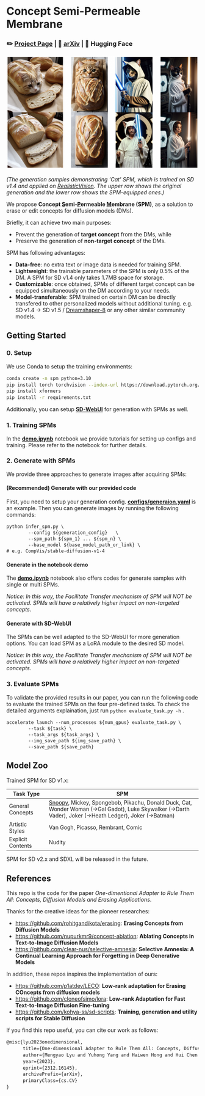 # Concept Semi-Permeable Membrane

### ✏️ [Project Page](https://lyumengyao.github.io/projects/spm) | 📄 [arXiv](https://arxiv.org/abs/2312.16145) | 🤗 Hugging Face

![sample](./assets/sample.png)

_(The generation samples demonstrating 'Cat' SPM, which is trained on SD v1.4 and applied on [RealisticVision](https://huggingface.co/SG161222/Realistic\_Vision\_V5.1\_noVAE).
The upper row shows the original generation and the lower row shows the SPM-equipped ones.)_

We propose **Concept <u>S</u>emi-<u>P</u>ermeable <u>M</u>embrane (SPM)**, as a solution to erase or edit concepts for diffusion models (DMs).

Briefly, it can achieve two main purposes:

- Prevent the generation of **target concept** from the DMs, while
- Preserve the generation of **non-target concept** of the DMs.

SPM has following advantages:

- **Data-free**: no extra text or image data is needed for training SPM.
- **Lightweight**: the trainable parameters of the SPM is only 0.5% of the DM. A SPM for SD v1.4 only takes 1.7MB space for storage.
- **Customizable**: once obtained, SPMs of different target concept can be equipped simultaneously on the DM according to your needs.
- **Model-transferable**: SPM trained on certain DM can be directly transfered to other personalized models without additional tuning. e.g. SD v1.4 -> SD v1.5 / [Dreamshaper-8](https://huggingface.co/Lykon/dreamshaper-8) or any other similar community models.

## Getting Started

### 0. Setup

We use Conda to setup the training environments:

```bash
conda create -n spm python=3.10
pip install torch torchvision --index-url https://download.pytorch.org/whl/cu118
pip install xformers
pip install -r requirements.txt
```

Additionally, you can setup [**SD-WebUI**](https://github.com/AUTOMATIC1111/stable-diffusion-webui) for generation with SPMs as well.

### 1. Training SPMs

In the [**demo.ipynb**](https://github.com/Con6924/SPM/blob/main/demo.ipynb) notebook we provide tutorials for setting up configs and training. Please refer to the notebook for further details.

### 2. Generate with SPMs

We provide three approaches to generate images after acquiring SPMs:

#### (Recommended) Generate with our provided code

First, you need to setup your generation config. [**configs/generaion.yaml**](https://github.com/Con6924/SPM/blob/main/configs/generaion.yaml) is an example. Then you can generate images by running the following commands:

```shell
python infer_spm.py \
		--config ${generation_config}	\
		--spm_path ${spm_1} ... ${spm_n} \
		--base_model ${base_model_path_or_link} \ 											# e.g. CompVis/stable-diffusion-v1-4
```

#### Generate in the notebook demo

The [**demo.ipynb**](https://github.com/Con6924/SPM/blob/main/demo.ipynb) notebook also offers codes for generate samples with single or multi SPMs. 

*Notice: In this way, the Facilitate Transfer mechanism of SPM will NOT be activated. SPMs will have a relatively higher impact on non-targeted concepts.*

#### Generate with SD-WebUI

The SPMs can be well adapted to the SD-WebUI for more generation options. You can load SPM as a LoRA module to the desired SD model. 

*Notice: In this way, the Facilitate Transfer mechanism of SPM will NOT be activated. SPMs will have a relatively higher impact on non-targeted concepts.*

### 3. Evaluate SPMs

To validate the provided results in our paper, you can run the following code to evaluate the trained SPMs on the four pre-defined tasks. To check the detailed arguments explaination, just run ``python evaluate_task.py -h`` .

```shell
accelerate launch --num_processes ${num_gpus} evaluate_task.py \
		--task ${task} \
		--task_args ${task_args} \
		--img_save_path ${img_save_path} \
		--save_path ${save_path}
```

## Model Zoo

Trained SPM for SD v1.x:

| Task Type         | SPM                                                          |
| ----------------- | ------------------------------------------------------------ |
| General Concepts  | [Snoopy](https://drive.google.com/file/d/1_dWwFd3OB4ZLjfayPUoaVP3Fi-OGJ3KW/view?usp=drive_link), Mickey, Spongebob, Pikachu, Donald Duck, Cat, <br />Wonder Woman (->Gal Gadot), Luke Skywalker (->Darth Vader), Joker (->Heath Ledger), Joker (->Batman) |
| Artistic Styles   | Van Gogh, Picasso, Rembrant, Comic                           |
| Explicit Contents | Nudity                                                       |

SPM for SD v2.x and SDXL will be released in the future.

## References

This repo is the code for the paper *One-dimentional Adapter to Rule Them All: Concepts, Diffusion Models and Erasing Applications*.

Thanks for the creative ideas for the pioneer researches:

- https://github.com/rohitgandikota/erasing: **Erasing Concepts from Diffusion Models**
- https://github.com/nupurkmr9/concept-ablation: **Ablating Concepts in Text-to-Image Diffusion Models**
- https://github.com/clear-nus/selective-amnesia: **Selective Amnesia: A Continual Learning Approach for Forgetting in Deep Generative Models**

In addition, these repos inspires the implementation of ours:

- https://github.com/p1atdev/LECO: **Low-rank adaptation for Erasing COncepts from diffusion models**
- https://github.com/cloneofsimo/lora: **Low-rank Adaptation for Fast Text-to-Image Diffusion Fine-tuning**
- https://github.com/kohya-ss/sd-scripts: **Training, generation and utility scripts for Stable Diffusion** 

If you find this repo useful, you can cite our work as follows:

```tex
@misc{lyu2023onedimensional,
      title={One-dimensional Adapter to Rule Them All: Concepts, Diffusion Models and Erasing Applications}, 
      author={Mengyao Lyu and Yuhong Yang and Haiwen Hong and Hui Chen and Xuan Jin and Yuan He and Hui Xue and Jungong Han and Guiguang Ding},
      year={2023},
      eprint={2312.16145},
      archivePrefix={arXiv},
      primaryClass={cs.CV}
}
```

